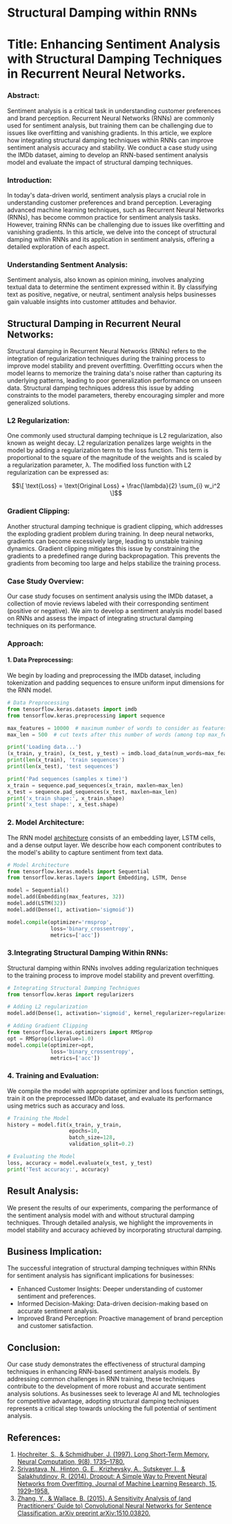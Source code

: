 # Structural Damping within RNNs

# Title: Enhancing Sentiment Analysis with Structural Damping Techniques in Recurrent Neural Networks.

### Abstract: 
Sentiment analysis is a critical task in understanding customer preferences and brand perception. Recurrent Neural Networks (RNNs) are commonly used for sentiment analysis, but training them can be challenging due to issues like overfitting and vanishing gradients. In this article, we explore how integrating structural damping techniques within RNNs can improve sentiment analysis accuracy and stability. We conduct a case study using the IMDb dataset, aiming to develop an RNN-based sentiment analysis model and evaluate the impact of structural damping techniques.

### Introduction:
In today's data-driven world, sentiment analysis plays a crucial role in understanding customer preferences and brand perception. Leveraging advanced machine learning techniques, such as Recurrent Neural Networks (RNNs), has become common practice for sentiment analysis tasks. However, training RNNs can be challenging due to issues like overfitting and vanishing gradients. In this article, we delve into the concept of structural damping within RNNs and its application in sentiment analysis, offering a detailed exploration of each aspect.

### Understanding Sentment Analysis:
Sentiment analysis, also known as opinion mining, involves analyzing textual data to determine the sentiment expressed within it. By classifying text as positive, negative, or neutral, sentiment analysis helps businesses gain valuable insights into customer attitudes and behavior.

## Structural Damping in Recurrent Neural Networks:
Structural damping in Recurrent Neural Networks (RNNs) refers to the integration of regularization techniques during the training process to improve model stability and prevent overfitting. Overfitting occurs when the model learns to memorize the training data's noise rather than capturing its underlying patterns, leading to poor generalization performance on unseen data. Structural damping techniques address this issue by adding constraints to the model parameters, thereby encouraging simpler and more generalized solutions.

### L2 Regularization:
One commonly used structural damping technique is L2 regularization, also known as weight decay. L2 regularization penalizes large weights in the model by adding a regularization term to the loss function. This term is proportional to the square of the magnitude of the weights and is scaled by a regularization parameter, λ. The modified loss function with L2 regularization can be expressed as:

$$\[ \text{Loss} = \text{Original Loss} + \frac{\lambda}{2} \sum_{i} w_i^2 \]$$

### Gradient Clipping:
Another structural damping technique is gradient clipping, which addresses the exploding gradient problem during training. In deep neural networks, gradients can become excessively large, leading to unstable training dynamics. Gradient clipping mitigates this issue by constraining the gradients to a predefined range during backpropagation. This prevents the gradients from becoming too large and helps stabilize the training process.

### Case Study Overview:
Our case study focuses on sentiment analysis using the IMDb dataset, a collection of movie reviews labeled with their corresponding sentiment (positive or negative). We aim to develop a sentiment analysis model based on RNNs and assess the impact of integrating structural damping techniques on its performance.

### Approach:
#### 1. Data Preprocessing:
We begin by loading and preprocessing the IMDb dataset, including tokenization and padding sequences to ensure uniform input dimensions for the RNN model.

```python
# Data Preprocessing
from tensorflow.keras.datasets import imdb
from tensorflow.keras.preprocessing import sequence

max_features = 10000  # maximum number of words to consider as features
max_len = 500  # cut texts after this number of words (among top max_features most common words)

print('Loading data...')
(x_train, y_train), (x_test, y_test) = imdb.load_data(num_words=max_features)
print(len(x_train), 'train sequences')
print(len(x_test), 'test sequences')

print('Pad sequences (samples x time)')
x_train = sequence.pad_sequences(x_train, maxlen=max_len)
x_test = sequence.pad_sequences(x_test, maxlen=max_len)
print('x_train shape:', x_train.shape)
print('x_test shape:', x_test.shape)
```


### 2. Model Architecture:
The RNN model [architecture](https://www.researchgate.net/figure/Recurrent-neural-networks-a-Schematic-of-the-RNN-architecture-used-showing-the-input_fig7_349426498) consists of an embedding layer, LSTM cells, and a dense output layer. We describe how each component contributes to the model's ability to capture sentiment from text data.

```python
# Model Architecture
from tensorflow.keras.models import Sequential
from tensorflow.keras.layers import Embedding, LSTM, Dense

model = Sequential()
model.add(Embedding(max_features, 32))
model.add(LSTM(32))
model.add(Dense(1, activation='sigmoid'))

model.compile(optimizer='rmsprop',
              loss='binary_crossentropy',
              metrics=['acc'])
```
### 3.Integrating Structural Damping Within RNNs:
Structural damping within RNNs involves adding regularization techniques to the training process to improve model stability and prevent overfitting.

```python
# Integrating Structural Damping Techniques
from tensorflow.keras import regularizers

# Adding L2 regularization
model.add(Dense(1, activation='sigmoid', kernel_regularizer=regularizers.l2(0.01)))

# Adding Gradient Clipping
from tensorflow.keras.optimizers import RMSprop
opt = RMSprop(clipvalue=1.0)
model.compile(optimizer=opt,
              loss='binary_crossentropy',
              metrics=['acc'])
```
### 4. Training and Evaluation:
We compile the model with appropriate optimizer and loss function settings, train it on the preprocessed IMDb dataset, and evaluate its performance using metrics such as accuracy and loss.

```python
# Training the Model
history = model.fit(x_train, y_train,
                    epochs=10,
                    batch_size=128,
                    validation_split=0.2)

# Evaluating the Model
loss, accuracy = model.evaluate(x_test, y_test)
print('Test accuracy:', accuracy)
```
## Result Analysis:
We present the results of our experiments, comparing the performance of the sentiment analysis model with and without structural damping techniques. Through detailed analysis, we highlight the improvements in model stability and accuracy achieved by incorporating structural damping.

## Business Implication:
The successful integration of structural damping techniques within RNNs for sentiment analysis has significant implications for businesses:

- Enhanced Customer Insights: Deeper understanding of customer sentiment and preferences.
- Informed Decision-Making: Data-driven decision-making based on accurate sentiment analysis.
- Improved Brand Perception: Proactive management of brand perception and customer satisfaction.

## Conclusion:
Our case study demonstrates the effectiveness of structural damping techniques in enhancing RNN-based sentiment analysis models. By addressing common challenges in RNN training, these techniques contribute to the development of more robust and accurate sentiment analysis solutions. As businesses seek to leverage AI and ML technologies for competitive advantage, adopting structural damping techniques represents a critical step towards unlocking the full potential of sentiment analysis.

## References:

1. [Hochreiter, S., & Schmidhuber, J. (1997). Long Short-Term Memory. Neural Computation, 9(8), 1735–1780.](https://www.mitpressjournals.org/doi/abs/10.1162/neco.1997.9.8.1735)
2. [Srivastava, N., Hinton, G. E., Krizhevsky, A., Sutskever, I., & Salakhutdinov, R. (2014). Dropout: A Simple Way to Prevent Neural Networks from Overfitting. Journal of Machine Learning Research, 15, 1929–1958.](https://jmlr.org/papers/volume15/srivastava14a/srivastava14a.pdf)
3. [Zhang, Y., & Wallace, B. (2015). A Sensitivity Analysis of (and Practitioners’ Guide to) Convolutional Neural Networks for Sentence Classification. arXiv preprint arXiv:1510.03820.](https://arxiv.org/abs/1510.03820)

